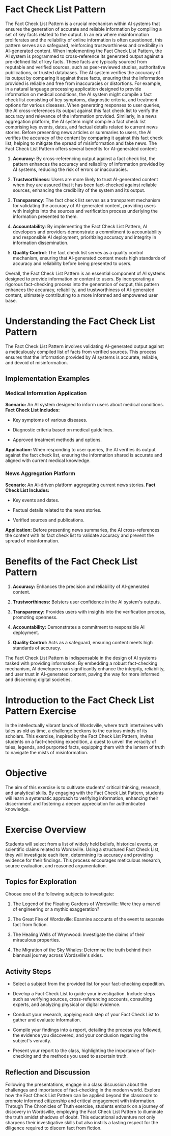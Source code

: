 # Fact Check List Pattern

The Fact Check List Pattern is a crucial mechanism within AI systems that ensures the generation of accurate and reliable information by compiling a set of key facts related to the output. In an era where misinformation proliferates and the reliability of online information is often questioned, this pattern serves as a safeguard, reinforcing trustworthiness and credibility in AI-generated content. When implementing the Fact Check List Pattern, the AI system is programmed to cross-reference its generated output against a pre-defined list of key facts. These facts are typically sourced from reputable and verified sources, such as peer-reviewed studies, authoritative publications, or trusted databases. The AI system verifies the accuracy of its output by comparing it against these facts, ensuring that the information provided is reliable and free from inaccuracies or distortions. For example, in a natural language processing application designed to provide information on medical conditions, the AI system might compile a fact check list consisting of key symptoms, diagnostic criteria, and treatment options for various diseases. When generating responses to user queries, the AI cross-references its output against this fact check list to verify the accuracy and relevance of the information provided. Similarly, in a news aggregation platform, the AI system might compile a fact check list comprising key events, dates, and factual details related to current news stories. Before presenting news articles or summaries to users, the AI verifies the accuracy of the content by comparing it against this fact check list, helping to mitigate the spread of misinformation and fake news. The Fact Check List Pattern offers several benefits for AI-generated content:

1.  **Accuracy**: By cross-referencing output against a fact check list, the pattern enhances the accuracy and reliability of information provided by AI systems, reducing the risk of errors or inaccuracies.

2.  **Trustworthiness**: Users are more likely to trust AI-generated content when they are assured that it has been fact-checked against reliable sources, enhancing the credibility of the system and its output.

3.  **Transparency**: The fact check list serves as a transparent mechanism for validating the accuracy of AI-generated content, providing users with insights into the sources and verification process underlying the information presented to them.

4.  **Accountability**: By implementing the Fact Check List Pattern, AI developers and providers demonstrate a commitment to accountability and responsible AI deployment, prioritizing accuracy and integrity in information dissemination.

5.  **Quality Control**: The fact check list serves as a quality control mechanism, ensuring that AI-generated content meets high standards of accuracy and reliability before being presented to users.

Overall, the Fact Check List Pattern is an essential component of AI systems designed to provide information or content to users. By incorporating a rigorous fact-checking process into the generation of output, this pattern enhances the accuracy, reliability, and trustworthiness of AI-generated content, ultimately contributing to a more informed and empowered user base.

# Understanding the Fact Check List Pattern

The Fact Check List Pattern involves validating AI-generated output against a meticulously compiled list of facts from verified sources. This process ensures that the information provided by AI systems is accurate, reliable, and devoid of misinformation.

## Implementation Examples

### Medical Information Application

**Scenario:** An AI system designed to inform users about medical conditions. **Fact Check List Includes:**

- Key symptoms of various diseases.

- Diagnostic criteria based on medical guidelines.

- Approved treatment methods and options.

**Application:** When responding to user queries, the AI verifies its output against the fact check list, ensuring the information shared is accurate and aligned with current medical knowledge.

### News Aggregation Platform

**Scenario:** An AI-driven platform aggregating current news stories. **Fact Check List Includes:**

- Key events and dates.

- Factual details related to the news stories.

- Verified sources and publications.

**Application:** Before presenting news summaries, the AI cross-references the content with its fact check list to validate accuracy and prevent the spread of misinformation.

# Benefits of the Fact Check List Pattern

1.  **Accuracy:** Enhances the precision and reliability of AI-generated content.

2.  **Trustworthiness:** Bolsters user confidence in the AI system's outputs.

3.  **Transparency:** Provides users with insights into the verification process, promoting openness.

4.  **Accountability:** Demonstrates a commitment to responsible AI deployment.

5.  **Quality Control:** Acts as a safeguard, ensuring content meets high standards of accuracy.

The Fact Check List Pattern is indispensable in the design of AI systems tasked with providing information. By embedding a robust fact-checking mechanism, AI developers can significantly enhance the integrity, reliability, and user trust in AI-generated content, paving the way for more informed and discerning digital societies.

# Introduction to the Fact Check List Pattern Exercise

In the intellectually vibrant lands of Wordsville, where truth intertwines with tales as old as time, a challenge beckons to the curious minds of its scholars. This exercise, inspired by the Fact Check List Pattern, invites students on a fact-checking expedition, a quest to unveil the veracity of tales, legends, and purported facts, equipping them with the lantern of truth to navigate the mists of misinformation.

# Objective

The aim of this exercise is to cultivate students' critical thinking, research, and analytical skills. By engaging with the Fact Check List Pattern, students will learn a systematic approach to verifying information, enhancing their discernment and fostering a deeper appreciation for authenticated knowledge.

# Exercise Overview

Students will select from a list of widely held beliefs, historical events, or scientific claims related to Wordsville. Using a structured Fact Check List, they will investigate each item, determining its accuracy and providing evidence for their findings. This process encourages meticulous research, source evaluation, and reasoned argumentation.

## Topics for Exploration

Choose one of the following subjects to investigate:

1.  The Legend of the Floating Gardens of Wordsville: Were they a marvel of engineering or a mythic exaggeration?

2.  The Great Fire of Wordsville: Examine accounts of the event to separate fact from fiction.

3.  The Healing Wells of Wrynwood: Investigate the claims of their miraculous properties.

4.  The Migration of the Sky Whales: Determine the truth behind their biannual journey across Wordsville's skies.

## Activity Steps

- Select a subject from the provided list for your fact-checking expedition.

- Develop a Fact Check List to guide your investigation. Include steps such as verifying sources, cross-referencing accounts, consulting experts, and analyzing physical or digital evidence.

- Conduct your research, applying each step of your Fact Check List to gather and evaluate information.

- Compile your findings into a report, detailing the process you followed, the evidence you discovered, and your conclusion regarding the subject's veracity.

- Present your report to the class, highlighting the importance of fact-checking and the methods you used to ascertain truth.

## Reflection and Discussion

Following the presentations, engage in a class discussion about the challenges and importance of fact-checking in the modern world. Explore how the Fact Check List Pattern can be applied beyond the classroom to promote informed citizenship and critical engagement with information. Through The Chronicles of Truth exercise, students embark on a journey of discovery in Wordsville, employing the Fact Check List Pattern to illuminate the truth amidst shadows of doubt. This educational adventure not only sharpens their investigative skills but also instills a lasting respect for the diligence required to discern fact from fiction.